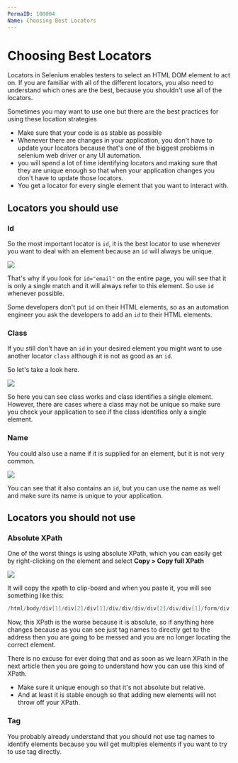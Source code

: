 ```yaml
---
PermaID: 100004
Name: Choosing Best Locators
---
```


# Choosing Best Locators

Locators in Selenium enables testers to select an HTML DOM element to act on. If you are familiar with all of the different locators, you also need to understand which ones are the best, because you shouldn't use all of the locators. 

Sometimes you may want to use one but there are the best practices for using these location strategies

 - Make sure that your code is as stable as possible 
 - Whenever there are changes in your application, you don't have to update your locators because that's one of the biggest problems in selenium web driver or any UI automation.
 - you will spend a lot of time identifying locators and making sure that they are unique enough so that when your application changes you don't have to update those locators.
 - You get a locator for every single element that you want to interact with.

## Locators you should use

### Id

So the most important locator is `id`, it is the best locator to use whenever you want to deal with an element because an `id` will always be unique.

<img src="https://raw.githubusercontent.com/zzzprojects/learn-orm/master/tutorials/selenium-webdriver/images/finding-elements-1.png">

That's why if you look for `id="email"` on the entire page, you will see that it is only a single match and it will always refer to this element. So use `id` whenever possible.

Some developers don't put `id` on their HTML elements, so as an automation engineer you ask the developers to add an `id` to their HTML elements. 

### Class

If you still don't have an `id` in your desired element you might want to use another locator `class` although it is not as good as an `id`.

So let's take a look here.

<img src="https://raw.githubusercontent.com/zzzprojects/learn-orm/master/tutorials/selenium-webdriver/images/finding-elements-4.png">

So here you can see class works and class identifies a single element. However, there are cases where a class may not be unique so make sure you check your application to see if the class identifies only a single element.

### Name 

You could also use a name if it is supplied for an element, but it is not very common. 

<img src="https://raw.githubusercontent.com/zzzprojects/learn-orm/master/tutorials/selenium-webdriver/images/finding-elements-2.png">

You can see that it also contains an `id`, but you can use the name as well and make sure its name is unique to your application.

## Locators you should not use

### Absolute XPath
One of the worst things is using absolute XPath, which you can easily get by right-clicking on the element and select **Copy > Copy full XPath**

<img src="https://raw.githubusercontent.com/zzzprojects/learn-orm/master/tutorials/selenium-webdriver/images/choosing-locators-1.png">

It will copy the xpath to clip-board and when you paste it, you will see something like this:

```csharp
/html/body/div[1]/div[2]/div[1]/div/div/div/div[2]/div/div[1]/form/div[1]/div[1]/input
```

Now, this XPath is the worse because it is absolute, so if anything here changes because as you can see just tag names to directly get to the address then you are going to be messed and you are no longer locating the correct element.

There is no excuse for ever doing that and as soon as we learn XPath in the next article then you are going to understand how you can use this kind of XPath.

 - Make sure it unique enough so that it's not absolute but relative.
 - And at least it is stable enough so that adding new elements will not throw off your XPath.

### Tag 

You probably already understand that you should not use tag names to identify elements because you will get multiples elements if you want to try to use tag directly.

